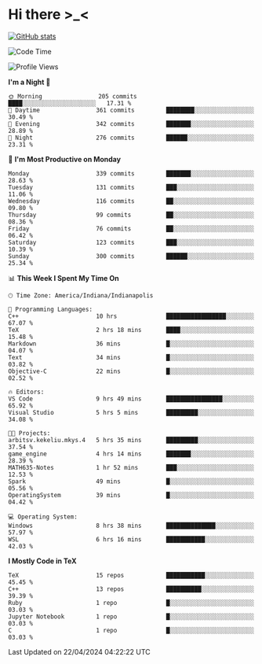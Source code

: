 # Hi there \>_<

[![GitHub stats](https://github-readme-stats.vercel.app/api?username=ARessegetesStery&show_icons=true&theme=transparent)](https://github.com/anuraghazra/github-readme-stats)

<!--START_SECTION:waka-->
![Code Time](http://img.shields.io/badge/Code%20Time-899%20hrs%2013%20mins-blue)

![Profile Views](http://img.shields.io/badge/Profile%20Views-1-blue)

**I'm a Night 🦉** 

```text
🌞 Morning                205 commits         ████░░░░░░░░░░░░░░░░░░░░░   17.31 % 
🌆 Daytime                361 commits         ████████░░░░░░░░░░░░░░░░░   30.49 % 
🌃 Evening                342 commits         ███████░░░░░░░░░░░░░░░░░░   28.89 % 
🌙 Night                  276 commits         ██████░░░░░░░░░░░░░░░░░░░   23.31 % 
```
📅 **I'm Most Productive on Monday** 

```text
Monday                   339 commits         ███████░░░░░░░░░░░░░░░░░░   28.63 % 
Tuesday                  131 commits         ███░░░░░░░░░░░░░░░░░░░░░░   11.06 % 
Wednesday                116 commits         ██░░░░░░░░░░░░░░░░░░░░░░░   09.80 % 
Thursday                 99 commits          ██░░░░░░░░░░░░░░░░░░░░░░░   08.36 % 
Friday                   76 commits          ██░░░░░░░░░░░░░░░░░░░░░░░   06.42 % 
Saturday                 123 commits         ███░░░░░░░░░░░░░░░░░░░░░░   10.39 % 
Sunday                   300 commits         ██████░░░░░░░░░░░░░░░░░░░   25.34 % 
```


📊 **This Week I Spent My Time On** 

```text
🕑︎ Time Zone: America/Indiana/Indianapolis

💬 Programming Languages: 
C++                      10 hrs              █████████████████░░░░░░░░   67.07 % 
TeX                      2 hrs 18 mins       ████░░░░░░░░░░░░░░░░░░░░░   15.48 % 
Markdown                 36 mins             █░░░░░░░░░░░░░░░░░░░░░░░░   04.07 % 
Text                     34 mins             █░░░░░░░░░░░░░░░░░░░░░░░░   03.82 % 
Objective-C              22 mins             █░░░░░░░░░░░░░░░░░░░░░░░░   02.52 % 

🔥 Editors: 
VS Code                  9 hrs 49 mins       ████████████████░░░░░░░░░   65.92 % 
Visual Studio            5 hrs 5 mins        █████████░░░░░░░░░░░░░░░░   34.08 % 

🐱‍💻 Projects: 
arbitsv.kekeliu.mkys.4   5 hrs 35 mins       █████████░░░░░░░░░░░░░░░░   37.54 % 
game_engine              4 hrs 14 mins       ███████░░░░░░░░░░░░░░░░░░   28.39 % 
MATH635-Notes            1 hr 52 mins        ███░░░░░░░░░░░░░░░░░░░░░░   12.53 % 
Spark                    49 mins             █░░░░░░░░░░░░░░░░░░░░░░░░   05.56 % 
OperatingSystem          39 mins             █░░░░░░░░░░░░░░░░░░░░░░░░   04.42 % 

💻 Operating System: 
Windows                  8 hrs 38 mins       ██████████████░░░░░░░░░░░   57.97 % 
WSL                      6 hrs 16 mins       ███████████░░░░░░░░░░░░░░   42.03 % 
```

**I Mostly Code in TeX** 

```text
TeX                      15 repos            ███████████░░░░░░░░░░░░░░   45.45 % 
C++                      13 repos            ██████████░░░░░░░░░░░░░░░   39.39 % 
Ruby                     1 repo              █░░░░░░░░░░░░░░░░░░░░░░░░   03.03 % 
Jupyter Notebook         1 repo              █░░░░░░░░░░░░░░░░░░░░░░░░   03.03 % 
C                        1 repo              █░░░░░░░░░░░░░░░░░░░░░░░░   03.03 % 
```




 Last Updated on 22/04/2024 04:22:22 UTC
<!--END_SECTION:waka-->
